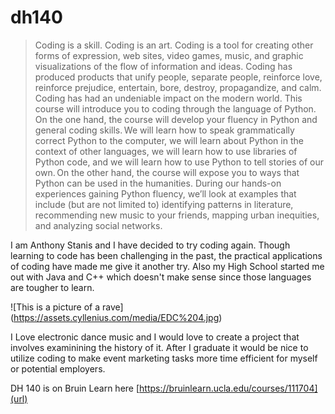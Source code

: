 # dh140
>Coding is a skill. Coding is an art. Coding is a tool for creating other forms of expression, web sites, video games, music, and graphic visualizations of the flow of information and ideas. Coding has produced products that unify people, separate people, reinforce love, reinforce prejudice, entertain, bore, destroy, propagandize, and calm. Coding has had an undeniable impact on the modern world. This course will introduce you to coding through the language of Python. On the one hand, the course will develop your fluency in Python and general coding skills. We will learn how to speak grammatically correct Python to the computer, we will learn about Python in the context of other languages, we will learn how to use libraries of Python code, and we will learn how to use Python to tell stories of our own. On the other hand, the course will expose you to ways that Python can be used in the humanities. During our hands-on experiences gaining Python fluency, we’ll look at examples that include (but are not limited to) identifying patterns in literature, recommending new music to your friends, mapping urban inequities, and analyzing social networks. 

I am Anthony Stanis and I have decided to try coding again. Though learning to code has been challenging in the past, the practical applications of coding have made me give it another try. Also my High School started me out with Java and C++ which doesn't make sense since those languages are tougher to learn.

![This is a picture of a rave] (https://assets.cyllenius.com/media/EDC%204.jpg)

I Love electronic dance music and I would love to create a project that involves examinining the history of it. After I graduate it would be nice to utilize coding to make event marketing tasks more time efficient for myself or potential employers.

DH 140 is on Bruin Learn here [https://bruinlearn.ucla.edu/courses/111704](url)

